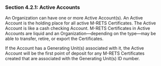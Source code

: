 ### Section 4.2.1: Active Accounts

An Organization can have one or more Active Account(s). An Active Account is the holding place for all active M-RETS Certificates. The Active Account is like a cash checking Account. M-RETS Certificates in Active Accounts are liquid and an Organization—depending on the type—may be able to transfer, retire, or export the Certificates.

If the Account has a Generating Unit(s) associated with it, the Active Account will be the first point of deposit for any M-RETS Certificates created that are associated with the Generating Unit(s) ID number.
